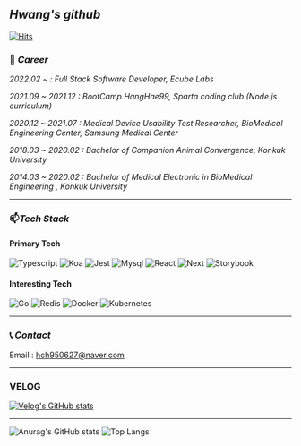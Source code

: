 ## _Hwang's github_

[![Hits](https://hits.seeyoufarm.com/api/count/incr/badge.svg?url=https%3A%2F%2Fgithub.com%2Fchangchanghwang&count_bg=%23003CEB&title_bg=%23555555&icon=&icon_color=%23E7E7E7&title=hits&edge_flat=true)](https://hits.seeyoufarm.com)


### 💼 _Career_
_2022.02 ~  : Full Stack Software Developer, Ecube Labs_

_2021.09 ~ 2021.12 : BootCamp HangHae99, Sparta coding club (Node.js curriculum)_

_2020.12 ~ 2021.07 : Medical Device Usability Test Researcher, BioMedical Engineering Center, Samsung Medical Center_

_2018.03 ~ 2020.02 : Bachelor of Companion Animal Convergence, Konkuk University_

_2014.03 ~ 2020.02 : Bachelor of Medical Electronic in BioMedical Engineering , Konkuk University_


<hr/>

### 📫_Tech Stack_  

#### Primary Tech
![Typescript](https://img.shields.io/badge/-TypeScript-007ACC?&logo=TypeScript&logoColor=white&style=flat-square)
![Koa](https://img.shields.io/badge/-Koa-33333D?&logo=Koa&logoColor=white&style=flat-square)
![Jest](https://img.shields.io/badge/-Jest-C21325?&logo=Jest&logoColor=white&style=flat-square)
![Mysql](https://img.shields.io/badge/MySQL-4479A1?style=flat-square&logo=mysql&logoColor=white)
![React](https://img.shields.io/badge/-React-61DAFB?&logo=react&logoColor=white&style=flat-square)
![Next](https://img.shields.io/badge/-Next.js-000000?&logo=Next.js&logoColor=white&style=flat-square)
![Storybook](https://img.shields.io/badge/-Storybook-FF4785?&logo=Storybook&logoColor=white&style=flat-square)&nbsp; 

#### Interesting Tech
![Go](https://img.shields.io/badge/-Go-00ADD8?&logo=Go&logoColor=white&style=flat-square)
![Redis](https://img.shields.io/badge/Redis-DC382D?style=flat-square&logo=redis&logoColor=white)
![Docker](https://img.shields.io/badge/Docker-2496ED?style=flat-square&logo=docker&logoColor=white)
![Kubernetes](https://img.shields.io/badge/Kubernetes-326CE5?style=flat-square&logo=Kubernetes&logoColor=white)

<hr/>

### 📞 _Contact_
Email : hch950627@naver.com
<hr/>

### VELOG 

[![Velog's GitHub stats](https://velog-readme-stats.vercel.app/api/badge?name=velog)](https://velog.io/@changchanghwang)

<hr/>

![Anurag's GitHub stats](https://github-readme-stats.vercel.app/api?username=changchanghwang&&show_icons=true&theme=great-gatsby) ![Top Langs](https://github-readme-stats.vercel.app/api/top-langs/?username=changchanghwang)

